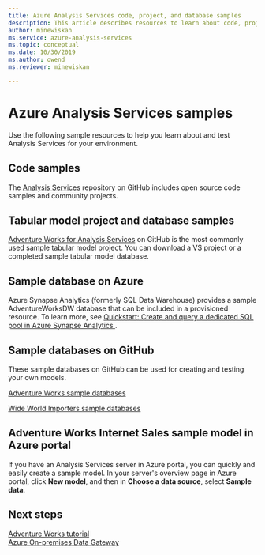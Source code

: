 ```yaml
---
title: Azure Analysis Services code, project, and database samples
description: This article describes resources to learn about code, project, and database samples for Azure Analysis Services.
author: minewiskan
ms.service: azure-analysis-services
ms.topic: conceptual
ms.date: 10/30/2019
ms.author: owend
ms.reviewer: minewiskan

---
```

# Azure Analysis Services samples

Use the following sample resources to help you learn about and test Analysis Services for your environment.

## Code samples

The [Analysis Services](https://github.com/Microsoft/Analysis-Services) repository on GitHub includes open source code samples and community projects. 

## Tabular model project and database samples

[Adventure Works for Analysis Services](https://github.com/Microsoft/sql-server-samples/releases/tag/adventureworks-analysis-services) on GitHub is the most commonly used sample tabular model project. You can download a VS project or a completed sample tabular model database.

## Sample database on Azure

Azure Synapse Analytics (formerly SQL Data Warehouse) provides a sample AdventureWorksDW database that can be included in a provisioned resource. To learn more, see [Quickstart: Create and query a dedicated SQL pool in Azure Synapse Analytics ](/azure/sql-data-warehouse/create-data-warehouse-portal).

## Sample databases on GitHub

These sample databases on GitHub can be used for creating and testing your own models. 

[Adventure Works sample databases](https://github.com/Microsoft/sql-server-samples/releases/tag/adventureworks)

[Wide World Importers sample databases](https://github.com/Microsoft/sql-server-samples/releases/tag/wide-world-importers-v1.0)

## Adventure Works Internet Sales sample model in Azure portal

If you have an Analysis Services server in Azure portal, you can quickly and easily create a sample model. In your server's overview page in Azure portal, click **New model**, and then in **Choose a data source**, select **Sample data**.



## Next steps

[Adventure Works tutorial](/analysis-services/tutorial-tabular-1400/as-adventure-works-tutorial)   
[Azure On-premises Data Gateway](analysis-services-gateway.md)